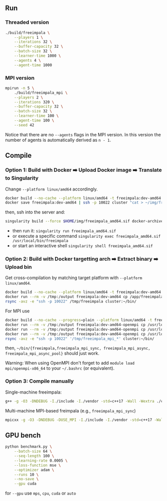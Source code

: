 
## Run

### Threaded version

```sh
./build/freeimpala \
    --players 1 \
    --iterations 32 \
    --buffer-capacity 32 \
    --batch-size 32 \
    --learner-time 1000 \
    --agents 4 \
    --agent-time 1000
```

### MPI version

```sh
mpirun -n 5 \
    ./build/freeimpala_mpi \
    --players 2 \
    --iterations 320 \
    --buffer-capacity 32 \
    --batch-size 32 \
    --learner-time 100 \
    --agent-time 100 \
    --seed 42
```

Notice that there are no `--agents` flags in the MPI version. In this version 
the number of agents is automatically derived as `n - 1`.


## Compile

### Option 1: Build with Docker ➡️ Upload Docker image ➡️ Translate to Singularity

Change `--platform linux/amd64` accordingly.

```sh
docker build --no-cache --platform linux/amd64 -t freeimpala:dev-amd64 -f Dockerfile . && \
docker save freeimpala:dev-amd64 | ssh -p 10022 cluster "cat > ~/img/freeimpala_amd64.tar"
```

then, ssh into the server and:

```sh
singularity build --force $HOME/img/freeimpala_amd64.sif docker-archive://$HOME/img/freeimpala_amd64.tar
```
- then run it: `singularity run freeimpala_amd64.sif`
- or execute a specific command `singularity exec freeimpala_amd64.sif /usr/local/bin/freeimpala`
- or start an interactive shell `singularity shell freeimpala_amd64.sif`

### Option 2: Build with Docker targetting arch ➡️ Extract binary ➡️ Upload bin

Get cross-compilation by matching target platform with `--platform linux/amd64`.

```sh
docker build --no-cache --platform linux/amd64 -t freeimpala:dev-amd64 -f Dockerfile .
docker run --rm -v /tmp:/output freeimpala:dev-amd64 cp /app/freeimpala /output/freeimpala
rsync -avz -e "ssh -p 10022" /tmp/freeimpala cluster:~/bin/
```

For MPI use

```sh
docker build --no-cache --progress=plain --platform linux/amd64 -t freeimpala:dev-amd64-openmpi -f Dockerfile.OpenMPI --build-arg OPENMPI_VERSION=5.0.5 .
docker run --rm -v /tmp:/output freeimpala:dev-amd64-openmpi cp /usr/local/bin/freeimpala_mpi_sync /output
docker run --rm -v /tmp:/output freeimpala:dev-amd64-openmpi cp /usr/local/bin/freeimpala_mpi_async /output
docker run --rm -v /tmp:/output freeimpala:dev-amd64-openmpi cp /usr/local/bin/freeimpala_mpi_async_pool /output
rsync -avz -e "ssh -p 10022" '/tmp/freeimpala_mpi_*' cluster:~/bin/
```
then, `~/bin/{freeimpala,freeimpala_mpi_sync, freeimpala_mpi_async, freeimpala_mpi_async_pool}` should just work.

Warning: When using OpenMPI don't forget to add `module load mpi/openmpi-x86_64` to your `~/.bashrc` (or equivalent).

### Option 3: Compile manually

Single-machine freeimpala:

```sh
g++ -g -O3 -DNDEBUG -I./include -I./vendor -std=c++17 -Wall -Wextra ./cmd/freeimpala/main.cpp -o freeimpala -lstdc++fs -pthread
```

Multi-machine MPI-based freimpala (e.g., `freeimpala_mpi_sync`)

```sh
mpicxx -g -O3 -DNDEBUG -DUSE_MPI -I./include -I./vendor -std=c++17 -Wall -Wextra ./cmd/freeimpala_mpi_sync/main_mpi_sync.cpp -o freeimpala_mpi_sync -lstdc++fs -pthread
```

## GPU bench

```sh
python benchmark.py \
    --batch-size 64 \
    --seq-length 100 \
    --learning-rate 0.0005 \
    --loss-function mse \
    --optimizer adam \
    --runs 10 \
    --no-save \
    --gpu cuda
```

for `--gpu` use `mps`, `cpu`, `cuda` or `auto`